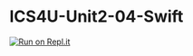 # ICS4U-Unit2-04-Swift

[![Run on Repl.it](https://repl.it/badge/github/jaeyoon-lee2/ICS4U-Unit2-04-Swift)](https://repl.it/github/jaeyoon-lee2/ICS4U-Unit2-04-Swift)
